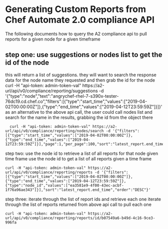 # Generating Custom Reports from Chef Automate 2.0 compliance API
The following documents how to query the A2 compliance api to pull reports for a given node for a given timeframe

## step one: use suggestions or nodes list to get the id of the node
this will return a list of suggestions.
they will want to search the response data for the node name they requested and then grab the id for the node
        curl -H "api-token: admin-token-val" https://a2-url/api/v0/compliance/reporting/suggestions -d '{"type":"node","text":"angrychef-rhel-7-s390x-tester-76dc19.cd.chef.co","filters":[{"type":"start_time","values":["2019-04-02T00:00:00Z"]},{"type":"end_time","values":["2019-04-12T23:59:59Z"]}]}'
as an alternative to the above api call, the user could call nodes list and search for the name in the results, grabbing the id from the object there

      curl -H "api-token: admin-token-val" https://a2-url/api/v0/compliance/reporting/nodes/search -d '{"filters":[{"type":"start_time","values":["2019-04-02T00:00:00Z"]},{"type":"end_time","values":["2019-04-12T23:59:59Z"]}],"page":1,"per_page":100,"sort":"latest_report.end_time","order":"DESC"}'
step two: use the node id to retrieve a list of all reports for that node given time frame
use the node id to get a list of all reports given a time frame

    curl -H "api-token: admin-token-val" https://a2-url/api/v0/compliance/reporting/reports -d '{"filters":[{"type":"start_time","values":["2019-04-02T00:00:00Z"]},{"type":"end_time","values":["2019-04-12T23:59:59Z"]},{"type":"node_id","values":["ea3581e9-4f00-43ec-acbf-1f76a96ae343"]}],"sort":"latest_report.end_time","order":"DESC"}'
step three: iterate through the list of report ids and retrieve each one
iterate through the list of reports returned from above api call to pull each one

    curl -H "api-token: admin-token-val" https://a2-url/api/v0/compliance/reporting/reports/id/b07549a6-b49d-4c16-9ce3-996fa
